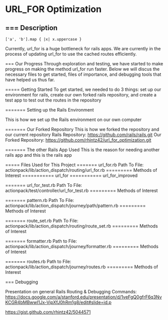 URL_FOR Optimization
=====================

=== Description
--------------------------
    ['a', 'b'].map { |x| x.uppercase }
Currently, url_for is a huge bottleneck for rails apps.
We are currently in the process of updating url_for to use the cached routes efficiently.

=== Our Progress
Through exploration and testing, we have started to make progress on making the method url_for run faster.
Below we will discus the necessary files to get started, files of importance, and debugging tools that have helped us thus far.

===== Getting Started
To get started, we needed to do 3 things:
set up our environment for rails,
create our own forked rails repository,
and create a test app to test out the routes in the repository





======= Setting up the Rails Environment

This is how we set up the Rails environment on our own computer





======= Our Forked Repository
This is how we forked the repository and our current repository
Rails Repository: https://github.com/rails/rails.git
Our Forked Repository: https://github.com/rhintz42/url_for_optimization.git





======= The other Rails App Used
This is the reason for needing another rails app and this is the rails app





===== Files Used for This Project
======= url_for.rb
Path To File: actionpack/lib/action_dispatch/routing/url_for.rb
========= Methods of Interest
=========== url_for
=========== url_for_improved

======= url_for_test.rb
Path To File: actionpack/test/controller/url_for_test.rb
========= Methods of Interest

======= pattern.rb
Path To File: actionpack/lib/action_dispatch/journey/path/pattern.rb
========= Methods of Interest

======= route_set.rb
Path To File: actionpack/lib/action_dispatch/routing/route_set.rb
========= Methods of Interest

======= formatter.rb
Path to File: actionpack/lib/action_dispatch/journey/formatter.rb
========= Methods of Interest

======= routes.rb
Path to File: actionpack/lib/action_dispatch/journey/routes.rb
========= Methods of Interest




=== Debugging

Presentation on general Rails Routing & Debugging Commands:
https://docs.google.com/a/stanford.edu/presentation/d/1veFgQ0gfrF6q3NvKCGR4bMBwwI1Jx-VjpXfJ0hRm1g8/edit#slide=id.p

https://gist.github.com/rhintz42/5044571

